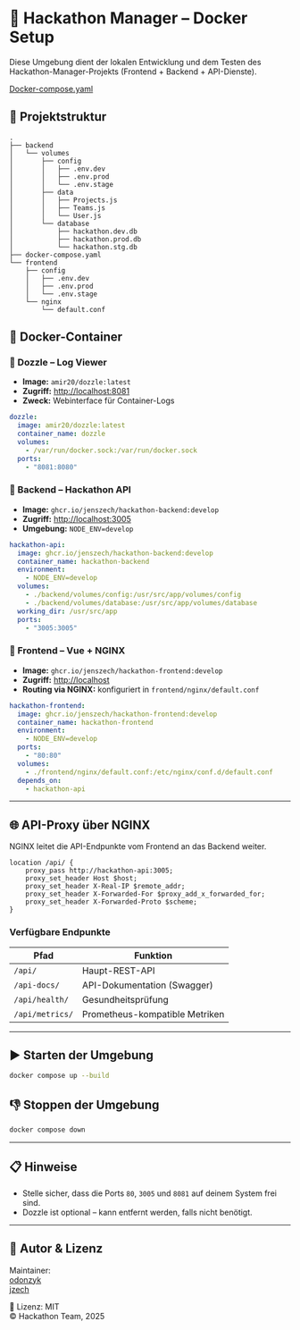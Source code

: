# 🚀 Hackathon Manager – Docker Setup

Diese Umgebung dient der lokalen Entwicklung und dem Testen des Hackathon-Manager-Projekts (Frontend + Backend + API-Dienste).

[Docker-compose.yaml](https://github.com/jenszech/hackathon-manager/blob/develop/dockerfiles/docker-compose-local.yaml)


## 📁 Projektstruktur

```
.
├── backend
│   └── volumes
│       ├── config
│       │   ├── .env.dev
│       │   ├── .env.prod
│       │   └── .env.stage
│       ├── data
│       │   ├── Projects.js
│       │   ├── Teams.js
│       │   └── User.js
│       └── database
│           ├── hackathon.dev.db
│           ├── hackathon.prod.db
│           └── hackathon.stg.db
├── docker-compose.yaml
└── frontend
    ├── config
    │   ├── .env.dev
    │   ├── .env.prod
    │   └── .env.stage
    └── nginx
        └── default.conf

```

## 🧱 Docker-Container

### 🔹 Dozzle – Log Viewer

- **Image:** `amir20/dozzle:latest`
- **Zugriff:** [http://localhost:8081](http://localhost:8081)
- **Zweck:** Webinterface für Container-Logs

```yaml
dozzle:
  image: amir20/dozzle:latest
  container_name: dozzle
  volumes:
    - /var/run/docker.sock:/var/run/docker.sock
  ports:
    - "8081:8080"
```

### 🔹 Backend – Hackathon API

- **Image:** `ghcr.io/jenszech/hackathon-backend:develop`
- **Zugriff:** [http://localhost:3005](http://localhost:3005)
- **Umgebung:** `NODE_ENV=develop`

```yaml
hackathon-api:
  image: ghcr.io/jenszech/hackathon-backend:develop
  container_name: hackathon-backend
  environment:
    - NODE_ENV=develop
  volumes:
    - ./backend/volumes/config:/usr/src/app/volumes/config
    - ./backend/volumes/database:/usr/src/app/volumes/database
  working_dir: /usr/src/app
  ports:
    - "3005:3005"
```

### 🔹 Frontend – Vue + NGINX

- **Image:** `ghcr.io/jenszech/hackathon-frontend:develop`
- **Zugriff:** [http://localhost](http://localhost)
- **Routing via NGINX:** konfiguriert in `frontend/nginx/default.conf`

```yaml
hackathon-frontend:
  image: ghcr.io/jenszech/hackathon-frontend:develop
  container_name: hackathon-frontend
  environment:
    - NODE_ENV=develop
  ports:
    - "80:80"
  volumes:
    - ./frontend/nginx/default.conf:/etc/nginx/conf.d/default.conf
  depends_on:
    - hackathon-api
```

---

## 🌐 API-Proxy über NGINX

NGINX leitet die API-Endpunkte vom Frontend an das Backend weiter.

```nginx
location /api/ {
    proxy_pass http://hackathon-api:3005;
    proxy_set_header Host $host;
    proxy_set_header X-Real-IP $remote_addr;
    proxy_set_header X-Forwarded-For $proxy_add_x_forwarded_for;
    proxy_set_header X-Forwarded-Proto $scheme;
}
```

### Verfügbare Endpunkte

| Pfad            | Funktion                       |
| --------------- | ------------------------------ |
| `/api/`         | Haupt-REST-API                 |
| `/api-docs/`    | API-Dokumentation (Swagger)    |
| `/api/health/`  | Gesundheitsprüfung             |
| `/api/metrics/` | Prometheus-kompatible Metriken |

---

## ▶️ Starten der Umgebung

```bash
docker compose up --build
```

## 👎 Stoppen der Umgebung

```bash
docker compose down
```

---

## 📋 Hinweise

- Stelle sicher, dass die Ports `80`, `3005` und `8081` auf deinem System frei sind.
- Dozzle ist optional – kann entfernt werden, falls nicht benötigt.

---

## 👷 Autor & Lizenz

Maintainer:  
 [odonzyk](https://github.com/odonzyk)\
 [jzech](https://github.com/jenszech)

📄 Lizenz: MIT\
© Hackathon Team, 2025

